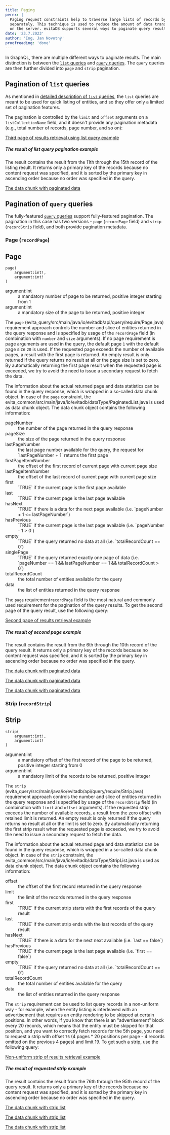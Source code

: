 ```yaml
---
title: Paging
perex: |
  Paging request constraints help to traverse large lists of records by splitting them into several parts that are requested 
  separately. This technique is used to reduce the amount of data transferred over the network and to reduce the load 
  on the server. evitaDB supports several ways to paginate query results, which are described in this section.
date: '23.7.2023'
author: 'Ing. Jan Novotný'
proofreading: 'done'
---
```


<LanguageSpecific to="graphql">

In GraphQL, there are multiple different ways to paginate results. The main distinction is between the
[`list` queries](../../use/api/query-data.md#list-queries) and [`query` queries](../../use/api/query-data.md#query-queries).
The `query` queries are then further divided into `page` and `strip` pagination.

## Pagination of `list` queries

As mentioned in [detailed description of `list` queries](../../use/api/query-data.md#list-queries), the `list` queries
are meant to be used for quick listing of entities, and so they offer only a limited set of pagination features. 

The pagination is controlled by the `limit` and `offset` arguments on a `listCollectionName` field, and it doesn't provide
any pagination metadata (e.g., total number of records, page number, and so on):

<SourceCodeTabs langSpecificTabOnly>

[Third page of results retrieval using list query example](/documentation/user/en/query/requirements/examples/paging/listEntities.graphql)
</SourceCodeTabs>

<Note type="info">

<NoteTitle toggles="true">

##### The result of list query pagination example
</NoteTitle>

The result contains the result from the 11th through the 15th record of the listing result. It returns only a primary key
of the records because no content request was specified, and it is sorted by the primary key in ascending order because
no order was specified in the query.

<LanguageSpecific to="graphql">

<MDInclude sourceVariable="data.listProduct">[The data chunk with paginated data](/documentation/user/en/query/requirements/examples/paging/listEntities.graphql.json.md)</MDInclude>

</LanguageSpecific>

</Note>

</LanguageSpecific>

<LanguageSpecific to="graphql">

## Pagination of `query` queries

The fully-featured [`query` queries](../../use/api/query-data.md#query-queries) support fully-featured pagination.
The pagination in this case has two versions - `page` (`recordPage` field) and `strip` (`recordStrip` field), and both provide pagination metadata.

### Page (`recordPage`)

</LanguageSpecific>
<LanguageSpecific to="evitaql,java,rest,csharp">

## Page

```evitaql-syntax
page(
    argument:int!,
    argument:int!
)
```

<dl>
    <dt>argument:int</dt>
    <dd>
        a mandatory number of page to be returned, positive integer starting from 1
    </dd>
    <dt>argument:int</dt>
    <dd>
        a mandatory size of the page to be returned, positive integer
    </dd>
</dl>

</LanguageSpecific>

The `page` 
<LanguageSpecific to="evitaql,java,rest,csharp">(<SourceClass>evita_query/src/main/java/io/evitadb/api/query/require/Page.java</SourceClass>) requirement</LanguageSpecific>
<LanguageSpecific to="graphql">approach</LanguageSpecific>
controls the number and slice of entities returned in the query response
<LanguageSpecific to="graphql"> and is specified by usage of the `recordPage` field (in combination with `number` and `size` arguments)</LanguageSpecific>. 
If no 
<LanguageSpecific to="evitaql,java,rest,csharp">page requirement is</LanguageSpecific>
<LanguageSpecific to="graphql">page arguments are</LanguageSpecific> used in the query,
the default page `1` with the default page size `20` is used. If the requested page exceeds the number of available
pages, a result with the first page is returned. An empty result is only returned if the query returns no result at all
or the page size is set to zero. By automatically returning the first page result when the requested page is exceeded,
we try to avoid the need to issue a secondary request to fetch the data.

The information about the actual returned page and data statistics can be found in the query response, which is wrapped
in a so-called data chunk object. <LanguageSpecific to="evitaql,java,rest,csharp">In case of the `page` constraint, 
the <SourceClass>evita_common/src/main/java/io/evitadb/dataType/PaginatedList.java</SourceClass> is used as data chunk 
object.</LanguageSpecific> The data chunk object contains the following information:

<dl>
    <dt>pageNumber</dt>
    <dd>
        the number of the page returned in the query response
    </dd>
    <dt>pageSize</dt>
    <dd>
        the size of the page returned in the query response
    </dd>
    <dt>lastPageNumber</dt>
    <dd>
        the last page number available for the query, the request for `lastPageNumber + 1` returns the first page
    </dd>
    <dt>firstPageItemNumber</dt>
    <dd>
        the offset of the first record of current page with current page size
    </dd>
    <dt>lastPageItemNumber</dt>
    <dd>
        the offset of the last record of current page with current page size
    </dd>
    <dt>first</dt>
    <dd>
        `TRUE` if the current page is the first page available
    </dd>
    <dt>last</dt>
    <dd>
        `TRUE` if the current page is the last page available
    </dd>
    <dt>hasNext</dt>
    <dd>
        `TRUE` if there is a data for the next page available (i.e. `pageNumber + 1 <= lastPageNumber`)
    </dd>
    <dt>hasPrevious</dt>
    <dd>
        `TRUE` if the current page is the last page available (i.e. `pageNumber - 1 > 0`)
    </dd>
    <dt>empty</dt>
    <dd>
        `TRUE` if the query returned no data at all (i.e. `totalRecordCount == 0`)
    </dd>
    <dt>singlePage</dt>
    <dd>
        `TRUE` if the query returned exactly one page of data (i.e. `pageNumber == 1 && lastPageNumber == 1 && totalRecordCount > 0`)
    </dd>
    <dt>totalRecordCount</dt>
    <dd>
        the total number of entities available for the query
    </dd>
    <dt>data</dt>
    <dd>
        the list of entities returned in the query response
    </dd>
</dl>

The <LanguageSpecific to="evitaql,java,rest,csharp">`page` requirement</LanguageSpecific><LanguageSpecific to="graphql">`recordPage` field</LanguageSpecific>
is the most natural and commonly used requirement for the pagination of the query results.
To get the second page of the query result, use the following query:

<SourceCodeTabs requires="evita_functional_tests/src/test/resources/META-INF/documentation/evitaql-init.java" langSpecificTabOnly>

[Second page of results retrieval example](/documentation/user/en/query/requirements/examples/paging/page.evitaql)
</SourceCodeTabs>

<Note type="info">

<NoteTitle toggles="true">

##### The result of second page example
</NoteTitle>

The result contains the result from the 6th through the 10th record of the query result. It returns only a primary key 
of the records because no content request was specified, and it is sorted by the primary key in ascending order because 
no order was specified in the query.

<LanguageSpecific to="evitaql,java,csharp">

<MDInclude sourceVariable="recordPage">[The data chunk with paginated data](/documentation/user/en/query/requirements/examples/paging/page.evitaql.json.md)</MDInclude>

</LanguageSpecific>
<LanguageSpecific to="graphql">

<MDInclude sourceVariable="data.queryProduct.recordPage">[The data chunk with paginated data](/documentation/user/en/query/requirements/examples/paging/page.graphql.json.md)</MDInclude>

</LanguageSpecific>
<LanguageSpecific to="rest">

<MDInclude sourceVariable="recordPage">[The data chunk with paginated data](/documentation/user/en/query/requirements/examples/paging/page.rest.json.md)</MDInclude>

</LanguageSpecific>

</Note>

<LanguageSpecific to="graphql">

### Strip (`recordStrip`)

</LanguageSpecific>

<LanguageSpecific to="evitaql,java,rest,csharp">

## Strip

```evitaql-syntax
strip(
    argument:int!,
    argument:int!
)
```

<dl>
    <dt>argument:int</dt>
    <dd>
        a mandatory offset of the first record of the page to be returned, positive integer starting from 0
    </dd>
    <dt>argument:int</dt>
    <dd>
        a mandatory limit of the records to be returned, positive integer
    </dd>
</dl>

</LanguageSpecific>

The `strip` 
<LanguageSpecific to="evitaql,java,rest,csharp">(<SourceClass>evita_query/src/main/java/io/evitadb/api/query/require/Strip.java</SourceClass>) requirement</LanguageSpecific>
<LanguageSpecific to="graphql">approach</LanguageSpecific>
controls the number and slice of entities returned in the query response
<LanguageSpecific to="graphql"> and is specified by usage of the `recordStrip` field (in combination with `limit` and `offset` arguments)</LanguageSpecific>.
If the requested strip exceeds the number of
available records, a result from the zero offset with retained limit is returned. An empty result is only returned if
the query returns no result at all or the limit is set to zero. By automatically returning the first strip result when
the requested page is exceeded, we try to avoid the need to issue a secondary request to fetch the data.

The information about the actual returned page and data statistics can be found in the query response, which is wrapped
in a so-called data chunk object. 
<LanguageSpecific to="evitaql,java,rest,csharp">In case of the `strip` constraint,
the <SourceClass>evita_common/src/main/java/io/evitadb/dataType/StripList.java</SourceClass> is used as data chunk
object.</LanguageSpecific> The data chunk object contains the following information:

<dl>
    <dt>offset</dt>
    <dd>
        the offset of the first record returned in the query response
    </dd>
    <dt>limit</dt>
    <dd>
        the limit of the records returned in the query response
    </dd>
    <dt>first</dt>
    <dd>
        `TRUE` if the current strip starts with the first records of the query result
    </dd>
    <dt>last</dt>
    <dd>
        `TRUE` if the current strip ends with the last records of the query result
    </dd>
    <dt>hasNext</dt>
    <dd>
        `TRUE` if there is a data for the next next available (i.e. `last == false`)
    </dd>
    <dt>hasPrevious</dt>
    <dd>
        `TRUE` if the current page is the last page available (i.e. `first == false`)
    </dd>
    <dt>empty</dt>
    <dd>
        `TRUE` if the query returned no data at all (i.e. `totalRecordCount == 0`)
    </dd>
    <dt>totalRecordCount</dt>
    <dd>
        the total number of entities available for the query
    </dd>
    <dt>data</dt>
    <dd>
        the list of entities returned in the query response
    </dd>
</dl>

The `strip` requirement can be used to list query records in a non-uniform way - for example, when the entity listing is 
interleaved with an advertisement that requires an entity rendering to be skipped at certain positions. In other words, 
if you know that there is an "advertisement" block every 20 records, which means that the entity must be skipped for 
that position, and you want to correctly fetch records for the 5th page, you need to request a strip with offset `76` 
(4 pages * 20 positions per page - 4 records omitted on the previous 4 pages) and limit 19. To get such a strip, use 
the following query:

<SourceCodeTabs requires="evita_functional_tests/src/test/resources/META-INF/documentation/evitaql-init.java" langSpecificTabOnly>

[Non-uniform strip of results retrieval example](/documentation/user/en/query/requirements/examples/paging/strip.evitaql)
</SourceCodeTabs>

<Note type="info">

<NoteTitle toggles="true">

##### The result of requested strip example
</NoteTitle>

The result contains the result from the 76th through the 95th record of the query result. It returns only a primary key
of the records because no content request was specified, and it is sorted by the primary key in ascending order because
no order was specified in the query.

<LanguageSpecific to="evitaql,java,csharp">

<MDInclude sourceVariable="recordPage">[The data chunk with strip list](/documentation/user/en/query/requirements/examples/paging/strip.evitaql.json.md)</MDInclude>

</LanguageSpecific>
<LanguageSpecific to="graphql">

<MDInclude sourceVariable="data.queryProduct.recordStrip">[The data chunk with strip list](/documentation/user/en/query/requirements/examples/paging/strip.graphql.json.md)</MDInclude>

</LanguageSpecific>
<LanguageSpecific to="rest">

<MDInclude sourceVariable="recordPage">[The data chunk with strip list](/documentation/user/en/query/requirements/examples/paging/strip.rest.json.md)</MDInclude>

</LanguageSpecific>

</Note>